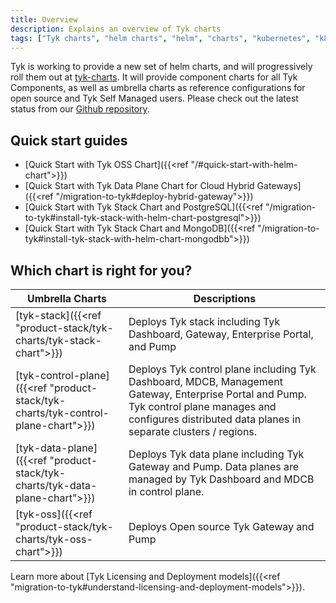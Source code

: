 ```yaml
---
title: Overview
description: Explains an overview of Tyk charts
tags: ["Tyk charts", "helm charts", "helm", "charts", "kubernetes", "k8s"]
---
```


Tyk is working to provide a new set of helm charts, and will progressively roll them out at [tyk-charts](https://github.com/TykTechnologies/tyk-charts). It will provide component charts for all Tyk Components, as well as umbrella charts as reference configurations for open source and Tyk Self Managed users. Please check out the latest status from our [Github repository](https://github.com/TykTechnologies/tyk-charts).

## Quick start guides
- [Quick Start with Tyk OSS Chart]({{<ref "/#quick-start-with-helm-chart">}})
- [Quick Start with Tyk Data Plane Chart for Cloud Hybrid Gateways]({{<ref "/migration-to-tyk#deploy-hybrid-gateway">}})
- [Quick Start with Tyk Stack Chart and PostgreSQL]({{<ref "/migration-to-tyk#install-tyk-stack-with-helm-chart-postgresql">}})
- [Quick Start with Tyk Stack Chart and MongoDB]({{<ref "/migration-to-tyk#install-tyk-stack-with-helm-chart-mongodbb">}})

## Which chart is right for you?

| Umbrella Charts | Descriptions |
|-----------------|-------------|
| [tyk-stack]({{<ref "product-stack/tyk-charts/tyk-stack-chart">}})                 | Deploys Tyk stack including Tyk Dashboard, Gateway, Enterprise Portal, and Pump |
| [tyk-control-plane]({{<ref "product-stack/tyk-charts/tyk-control-plane-chart">}}) | Deploys Tyk control plane including Tyk Dashboard, MDCB, Management Gateway, Enterprise Portal and Pump. Tyk control plane manages and configures distributed data planes in separate clusters / regions. |
| [tyk-data-plane]({{<ref "product-stack/tyk-charts/tyk-data-plane-chart">}})        | Deploys Tyk data plane including Tyk Gateway and Pump. Data planes are managed by Tyk Dashboard and MDCB in control plane. |
| [tyk-oss]({{<ref "product-stack/tyk-charts/tyk-oss-chart">}})                      | Deploys Open source Tyk Gateway and Pump |

Learn more about [Tyk Licensing and Deployment models]({{<ref "migration-to-tyk#understand-licensing-and-deployment-models">}}).

